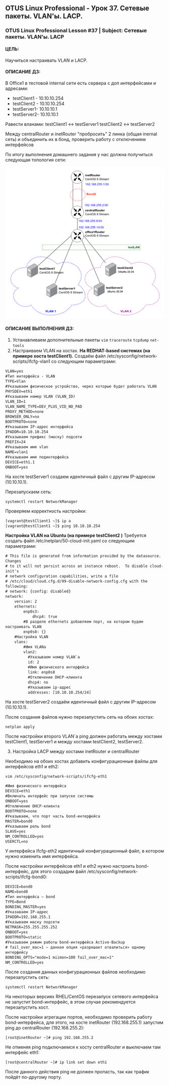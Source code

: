 ## OTUS Linux Professional - Урок 37. Сетевые пакеты. VLAN'ы. LACP.
### OTUS Linux Professional Lesson #37 | Subject: Сетевые пакеты. VLAN'ы. LACP

#### ЦЕЛЬ:
Научиться настраивать VLAN и LACP.

#### ОПИСАНИЕ ДЗ:
В Office1 в тестовой internal сети есть сервера с доп интерфейсами и адресами: 
- testClient1 - 10.10.10.254
- testClient2 - 10.10.10.254
- testServer1- 10.10.10.1 
- testServer2- 10.10.10.1

Равести вланами:
testClient1 <-> testServer1
testClient2 <-> testServer2

Между centralRouter и inetRouter "пробросить" 2 линка (общая inernal сеть) и объединить их в бонд, проверить работу c отключением интерфейсов

По итогу выполнения домашнего задания у нас должна получиться следующая топология сети:

![alt text](image.png)

#### ОПИСАНИЕ ВЫПОЛНЕНИЯ ДЗ:
1. Устанавливаем дополнительные пакеты `vim` `traceroute` `tcpdump` `net-tools` 
2. Настраиваем VLAN на хостах.
__На REDHAT-based системах (на примере хоста testClient1).__
Создаём файл /etc/sysconfig/network-scripts/ifcfg-vlan1 со следующим параметрами:
```
VLAN=yes
#Тип интерфейса - VLAN
TYPE=Vlan
#Указываем физическое устройство, через которые будет работать VLAN
PHYSDEV=eth1
#Указываем номер VLAN (VLAN_ID)
VLAN_ID=1
VLAN_NAME_TYPE=DEV_PLUS_VID_NO_PAD
PROXY_METHOD=none
BROWSER_ONLY=no
BOOTPROTO=none
#Указываем IP-адрес интерфейса
IPADDR=10.10.10.254
#Указываем префикс (маску) подсети
PREFIX=24
#Указываем имя vlan
NAME=vlan1
#Указываем имя подинтерфейса
DEVICE=eth1.1
ONBOOT=yes
```
На хосте testServer1 создаем идентичный файл с другим IP-адресом (10.10.10.1).

Перезапускаем сеть:
```
systemctl restart NetworkManager
```
Проверяем корректность настройки:
```
[vagrant@testClient1 ~]$ ip a
[vagrant@testClient1 ~]$ ping 10.10.10.254
```
__Настройка VLAN на Ubuntu (на примере testClient2 )__
Требуется создать файл /etc/netplan/50-cloud-init.yaml со следующим параметрами:
```
# This file is generated from information provided by the datasource.  Changes
# to it will not persist across an instance reboot.  To disable cloud-init's
# network configuration capabilities, write a file
# /etc/cloud/cloud.cfg.d/99-disable-network-config.cfg with the following:
# network: {config: disabled}
network:
    version: 2
    ethernets:
        enp0s3:
            dhcp4: true
        #В разделе ethernets добавляем порт, на котором будем настраивать VLAN
        enp0s8: {}
    #Настройка VLAN
    vlans:
        #Имя VLANа
        vlan2:
          #Указываем номер VLAN`а
          id: 2
          #Имя физического интерфейса
          link: enp0s8
          #Отключение DHCP-клиента
          dhcp4: no
          #Указываем ip-адрес
          addresses: [10.10.10.254/24]
```
На хосте testServer2 создаём идентичный файл с другим IP-адресом (10.10.10.1).

После создания файлов нужно перезапустить сеть на обоих хостах: 
```
netplan apply
```
После настройки второго VLAN`а ping должен работать между хостами testClient1, testServer1 и между хостами testClient2, testServer2.

3. Настройка LACP между хостами inetRouter и centralRouter

Необходимо на обоих хостах добавить конфигурационные файлы для интерфейсов eth1 и eth2:
```
vim /etc/sysconfig/network-scripts/ifcfg-eth1
```
```
#Имя физического интерфейса
DEVICE=eth1
#Включать интерфейс при запуске системы
ONBOOT=yes
#Отключение DHCP-клиента
BOOTPROTO=none
#Указываем, что порт часть bond-интерфейса
MASTER=bond0
#Указываем роль bond
SLAVE=yes
NM_CONTROLLED=yes
USERCTL=no
```
У интерфейса ifcfg-eth2 идентичный конфигурационный файл, в котором нужно изменить имя интерфейса.

После настройки интерфейсов eth1 и eth2 нужно настроить bond-интерфейс, для этого создадим файл /etc/sysconfig/network-scripts/ifcfg-bond0:
```
DEVICE=bond0
NAME=bond0
#Тип интерфейса — bond
TYPE=Bond
BONDING_MASTER=yes
#Указаваем IP-адрес 
IPADDR=192.168.255.1
#Указываем маску подсети
NETMASK=255.255.255.252
ONBOOT=yes
BOOTPROTO=static
#Указываем режим работы bond-интерфейса Active-Backup
# fail_over_mac=1 — данная опция «разрешает отвалиться» одному интерфейсу
BONDING_OPTS="mode=1 miimon=100 fail_over_mac=1"
NM_CONTROLLED=yes
```
После создания данных конфигурационных файлов необходимо перезапустить сеть:
```
systemctl restart NetworkManager
```
На некоторых версиях RHEL/CentOS перезапуск сетевого интерфейса не запустит bond-интерфейс, в этом случае рекомендуется перезапустить хост.

После настройки агрегации портов, необходимо проверить работу bond-интерфейса, для этого, на хосте inetRouter (192.168.255.1) запустим ping до centralRouter (192.168.255.2):
```
[root@inetRouter ~]# ping 192.168.255.2
```
Не отменяя ping подключаемся к хосту centralRouter и выключаем там интерфейс eth1: 
```
[root@centralRouter ~]# ip link set down eth1
```
После данного действия ping не должен пропасть, так как трафик пойдёт по-другому порту.
